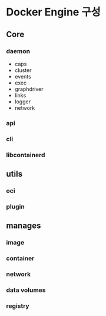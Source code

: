 # Docker Engine 구성

## Core
### daemon
 - caps
 - cluster
 - events
 - exec
 - graphdriver
 - links
 - logger
 - network
 
### api
### cli
### libcontainerd

## utils
### oci
### plugin



## manages
### image
### container
### network
### data volumes
### registry
